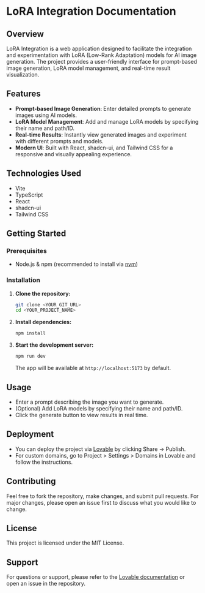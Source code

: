 # LoRA Integration Documentation

## Overview
LoRA Integration is a web application designed to facilitate the integration and experimentation with LoRA (Low-Rank Adaptation) models for AI image generation. The project provides a user-friendly interface for prompt-based image generation, LoRA model management, and real-time result visualization.

## Features
- **Prompt-based Image Generation**: Enter detailed prompts to generate images using AI models.
- **LoRA Model Management**: Add and manage LoRA models by specifying their name and path/ID.
- **Real-time Results**: Instantly view generated images and experiment with different prompts and models.
- **Modern UI**: Built with React, shadcn-ui, and Tailwind CSS for a responsive and visually appealing experience.

## Technologies Used
- Vite
- TypeScript
- React
- shadcn-ui
- Tailwind CSS

## Getting Started

### Prerequisites
- Node.js & npm (recommended to install via [nvm](https://github.com/nvm-sh/nvm#installing-and-updating))

### Installation
1. **Clone the repository:**
   ```sh
   git clone <YOUR_GIT_URL>
   cd <YOUR_PROJECT_NAME>
   ```
2. **Install dependencies:**
   ```sh
   npm install
   ```
3. **Start the development server:**
   ```sh
   npm run dev
   ```
   The app will be available at `http://localhost:5173` by default.

## Usage
- Enter a prompt describing the image you want to generate.
- (Optional) Add LoRA models by specifying their name and path/ID.
- Click the generate button to view results in real time.

## Deployment
- You can deploy the project via [Lovable](https://lovable.dev/projects/d1ac9d62-7516-454e-8e8e-bf7418c83c4d) by clicking Share -> Publish.
- For custom domains, go to Project > Settings > Domains in Lovable and follow the instructions.

## Contributing
Feel free to fork the repository, make changes, and submit pull requests. For major changes, please open an issue first to discuss what you would like to change.

## License
This project is licensed under the MIT License.

## Support
For questions or support, please refer to the [Lovable documentation](https://docs.lovable.dev/) or open an issue in the repository. 